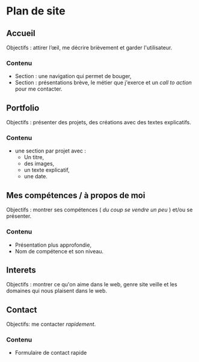 # Plan de site

## Accueil

Objectifs : attirer l’œil, me décrire brièvement et garder l'utilisateur.

### Contenu

- Section : une navigation qui permet de bouger,
- Section : présentations brève, le métier que j'exerce et un _call to action_ pour me contacter.

## Portfolio

Objectifs : présenter des projets, des créations avec des textes explicatifs.

### Contenu

- une section par projet avec :
  - Un titre,
  - des images,
  - un texte explicatif,
  - une date.

## Mes compétences / à propos de moi

Objectifs : montrer ses compétences ( _du coup se vendre un peu_ ) et/ou se présenter.

### Contenu

- Présentation plus approfondie,
- Nom de compétence et son niveau.

## Interets

Objectifs : montrer ce qu'on aime dans le web, genre site veille et les domaines qui nous plaisent dans le web.

<!-- ### Contenu -->

## Contact

Objectifs: me contacter _rapidement_.

### Contenu

- Formulaire de contact rapide
